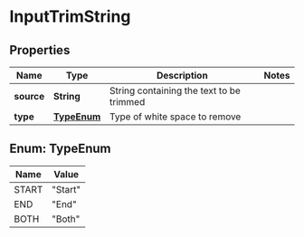 

# InputTrimString

## Properties

Name | Type | Description | Notes
------------ | ------------- | ------------- | -------------
**source** | **String** | String containing the text to be trimmed | 
**type** | [**TypeEnum**](#TypeEnum) | Type of white space to remove | 



## Enum: TypeEnum

Name | Value
---- | -----
START | &quot;Start&quot;
END | &quot;End&quot;
BOTH | &quot;Both&quot;



